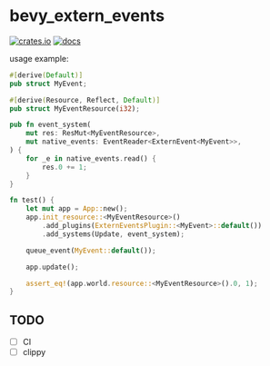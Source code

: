 # bevy_extern_events

[![crates.io](https://img.shields.io/crates/v/bevy_extern_events.svg)](https://crates.io/crates/bevy_extern_events)
[![docs](https://docs.rs/bevy_extern_events/badge.svg)](https://docs.rs/bevy_extern_events)

usage example: 

```rust
#[derive(Default)]
pub struct MyEvent;

#[derive(Resource, Reflect, Default)]
pub struct MyEventResource(i32);

pub fn event_system(
    mut res: ResMut<MyEventResource>,
    mut native_events: EventReader<ExternEvent<MyEvent>>,
) {
    for _e in native_events.read() {
        res.0 += 1;
    }
}

fn test() {
    let mut app = App::new();
    app.init_resource::<MyEventResource>()
        .add_plugins(ExternEventsPlugin::<MyEvent>::default())
        .add_systems(Update, event_system);

    queue_event(MyEvent::default());

    app.update();

    assert_eq!(app.world.resource::<MyEventResource>().0, 1);
}
```

## TODO

- [ ] CI
- [ ] clippy